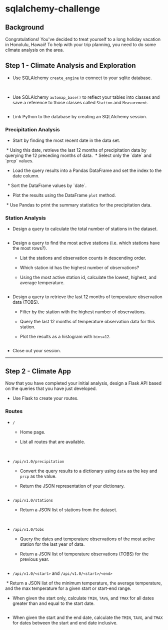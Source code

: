 # sqlalchemy-challenge
## Background
Congratulations! You've decided to treat yourself to a long holiday vacation in Honolulu, Hawaii! To help with your trip planning, you need to do some climate analysis on the area.

## Step 1 - Climate Analysis and Exploration

* Use SQLAlchemy `create_engine` to connect to your sqlite database.
<img scr="/Images/1_create_engine.png">
<img scr="/Images/2_inspector.png">

* Use SQLAlchemy `automap_base()` to reflect your tables into classes and save a reference to those classes called `Station` and `Measurement`.
<img scr="/Images/3_automap_base.png">

* Link Python to the database by creating an SQLAlchemy session.

### Precipitation Analysis
* Start by finding the most recent date in the data set.
<img scr="/Images/4_most_recent.png">
* Using this date, retrieve the last 12 months of precipitation data by querying the 12 preceding months of data.
<img scr="/Images/5_twelve_months.png">
* Select only the `date` and `prcp` values.

* Load the query results into a Pandas DataFrame and set the index to the date column.
<img scr="/Images/6_precipitation_chart.png">
<img scr="/Images/7_prcp_fig.png">
* Sort the DataFrame values by `date`.

* Plot the results using the DataFrame `plot` method.
<img scr="/Images/Precipitation.png">
* Use Pandas to print the summary statistics for the precipitation data.

### Station Analysis

* Design a query to calculate the total number of stations in the dataset.
<img scr="/Images/8_exploratory_station_analysis.png">

* Design a query to find the most active stations (i.e. which stations have the most rows?).

  * List the stations and observation counts in descending order.

  * Which station id has the highest number of observations?

  * Using the most active station id, calculate the lowest, highest, and average temperature.
<img scr="/Images/9_most_active.png">
  

* Design a query to retrieve the last 12 months of temperature observation data (TOBS).

  * Filter by the station with the highest number of observations.

  * Query the last 12 months of temperature observation data for this station.

  * Plot the results as a histogram with `bins=12`.
<img scr="/Images/10_temp_hist.png">

* Close out your session.


- - -

## Step 2 - Climate App

Now that you have completed your initial analysis, design a Flask API based on the queries that you have just developed.

* Use Flask to create your routes.
### Routes

* `/`

  * Home page.

  * List all routes that are available.
<img scr="/Images/11_flask_app_part_1.png">
<img scr="/Images/14_app_homepage.png">

* `/api/v1.0/precipitation`

  * Convert the query results to a dictionary using `date` as the key and `prcp` as the value.

  * Return the JSON representation of your dictionary.
<img scr="/Images/15_app_precipitation.png">

* `/api/v1.0/stations`

  * Return a JSON list of stations from the dataset.
<img scr="/Images/12_flask_app_part_2.png">
<img scr="/Images/16_app_stations.png">

* `/api/v1.0/tobs`
  * Query the dates and temperature observations of the most active station for the last year of data.

  * Return a JSON list of temperature observations (TOBS) for the previous year.
<img scr="/Images/17_app_tob.png">

* `/api/v1.0/<start>` and `/api/v1.0/<start>/<end>`
<img scr="/Images/13_flask_app_part_3.png">
  * Return a JSON list of the minimum temperature, the average temperature, and the max temperature for a given start or start-end range.

  * When given the start only, calculate `TMIN`, `TAVG`, and `TMAX` for all dates greater than and equal to the start date.
<img scr="/Images/18_app_start.png">

  * When given the start and the end date, calculate the `TMIN`, `TAVG`, and `TMAX` for dates between the start and end date inclusive.

<img scr="/Images/19_app_start_end.png">